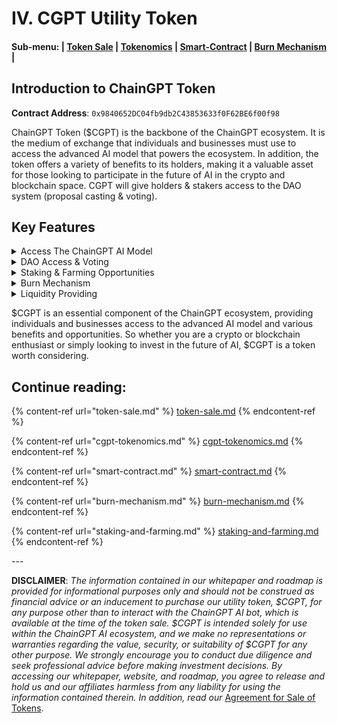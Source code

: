 # IV. CGPT Utility Token

#### **Sub-menu: |** [**Token Sale**](token-sale.md) **|** [**Tokenomics**](cgpt-tokenomics.md) **|** [**Smart-Contract**](smart-contract.md) **|** [**Burn Mechanism**](./#burn-mechanism) **|**

## Introduction to ChainGPT Token

**Contract Address**: `0x9840652DC04fb9db2C43853633f0F62BE6f00f98`

ChainGPT Token ($CGPT) is the backbone of the ChainGPT ecosystem. It is the medium of exchange that individuals and businesses must use to access the advanced AI model that powers the ecosystem. In addition, the token offers a variety of benefits to its holders, making it a valuable asset for those looking to participate in the future of AI in the crypto and blockchain space. CGPT will give holders & stakers access to the DAO system (proposal casting & voting).

## Key Features

<details>

<summary>Access The ChainGPT AI Model</summary>

The main purpose of $CGPT is to provide access to the ChainGPT AI Model and all the utilities and tools powered by this model. This advanced AI model was designed specifically for the crypto and blockchain space, and is capable of assisting with code contracts, explaining concepts, answering questions, analyzing markets, and more.

</details>

<details>

<summary>DAO Access &#x26; Voting</summary>

Participate in the ChainGPT DAO system by holding $CGPT tokens. By staking your $CGPT, you'll gain voting power within the DAO, enabling you to create proposals and help shape the ecosystem. Additionally, via proposals holders get to choose how to allocate the DAO fund, and influence the future of ChainGPT. Join us in making a difference.

</details>

<details>

<summary>Staking &#x26; Farming Opportunities</summary>

The ChainGPT ecosystem offers various staking and farming opportunities to $CGPT holders. Staking is a process that allows holders to lock up their tokens in exchange for access to the AI model, while farming involves earning rewards in $CGPT for providing liquidity to certain pools.

</details>

<details>

<summary>Burn Mechanism</summary>

Half of all the fees and profits collected by the ChainGPT tools & utilities within the ecosystem are burned, increasing the value of $CGPT for holders, and the other half is used for the growth and sustainability of the ChainGPT organization. This ensures that users continue to benefit from the use of the ChainGPT platform.

</details>

<details>

<summary>Liquidity Providing</summary>

Thanks to the promising solutions that the various ChainGPT AI utilities have to offer, users of those tools will be required to purchase $CGPT tokens in order to gain access to those tools. As a holder of $CGPT tokens, you get access to provide liquidity on Decentralized Exchanges, and earn % of each swap on those exchanges.&#x20;

</details>

$CGPT is an essential component of the ChainGPT ecosystem, providing individuals and businesses access to the advanced AI model and various benefits and opportunities. So whether you are a crypto or blockchain enthusiast or simply looking to invest in the future of AI, $CGPT is a token worth considering.

## **Continue reading:**&#x20;

{% content-ref url="token-sale.md" %}
[token-sale.md](token-sale.md)
{% endcontent-ref %}

{% content-ref url="cgpt-tokenomics.md" %}
[cgpt-tokenomics.md](cgpt-tokenomics.md)
{% endcontent-ref %}

{% content-ref url="smart-contract.md" %}
[smart-contract.md](smart-contract.md)
{% endcontent-ref %}

{% content-ref url="burn-mechanism.md" %}
[burn-mechanism.md](burn-mechanism.md)
{% endcontent-ref %}

{% content-ref url="staking-and-farming.md" %}
[staking-and-farming.md](staking-and-farming.md)
{% endcontent-ref %}

\---

**DISCLAIMER**: _The information contained in our whitepaper and roadmap is provided for informational purposes only and should not be construed as financial advice or an inducement to purchase our utility token, $CGPT, for any purpose other than to interact with the ChainGPT AI bot, which is available at the time of the token sale. $CGPT is intended solely for use within the ChainGPT AI ecosystem, and we make no representations or warranties regarding the value, security, or suitability of $CGPT for any other purpose. We strongly encourage you to conduct due diligence and seek professional advice before making investment decisions. By accessing our whitepaper, website, and roadmap, you agree to release and hold us and our affiliates harmless from any liability for using the information contained therein.  In addition, read our_ [Agreement for Sale of Tokens](https://www.chaingpt.org/licences).
